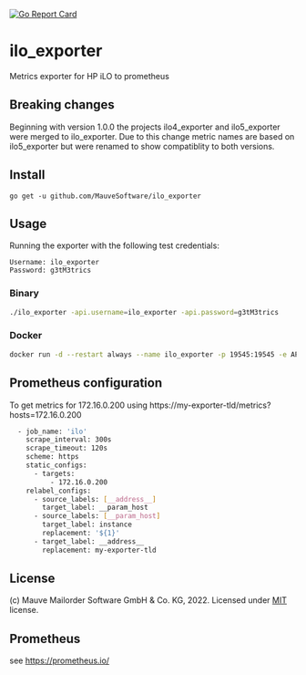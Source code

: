 [![Go Report Card](https://goreportcard.com/badge/github.com/mauvesoftware/ilo_exporter)](https://goreportcard.com/report/github.com/mauvesoftware/ilo_exporter)
# ilo_exporter
Metrics exporter for HP iLO to prometheus

## Breaking changes
Beginning with version 1.0.0 the projects ilo4_exporter and ilo5_exporter were merged to ilo_exporter. Due to this change metric names are based on ilo5_exporter but were renamed to show compatiblity to both versions.

## Install
```
go get -u github.com/MauveSoftware/ilo_exporter
```

## Usage
Running the exporter with the following test credentials:

```
Username: ilo_exporter
Password: g3tM3trics
```

### Binary
```bash
./ilo_exporter -api.username=ilo_exporter -api.password=g3tM3trics
```

### Docker
```bash
docker run -d --restart always --name ilo_exporter -p 19545:19545 -e API_USERNAME=ilo_exporter -e API_PASSWORD=g3tM3trics mauvesoftware/ilo_exporter
```

## Prometheus configuration
To get metrics for 172.16.0.200 using https://my-exporter-tld/metrics?hosts=172.16.0.200

```bash
  - job_name: 'ilo'
    scrape_interval: 300s
    scrape_timeout: 120s
    scheme: https
    static_configs:
      - targets:
          - 172.16.0.200
    relabel_configs:
      - source_labels: [__address__]
        target_label: __param_host
      - source_labels: [__param_host]
        target_label: instance
        replacement: '${1}'
      - target_label: __address__
        replacement: my-exporter-tld
```

## License
(c) Mauve Mailorder Software GmbH & Co. KG, 2022. Licensed under [MIT](LICENSE) license.

## Prometheus
see https://prometheus.io/
